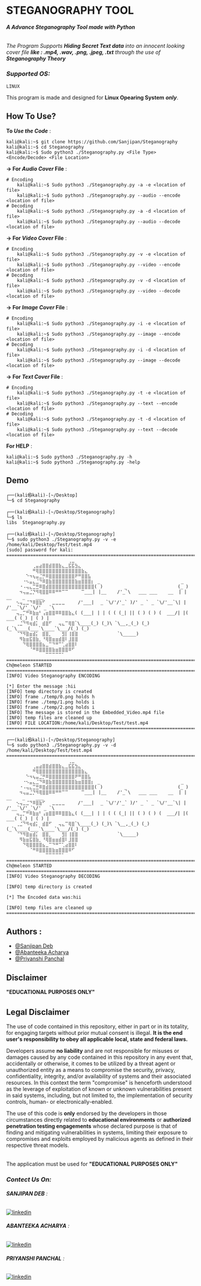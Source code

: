 # STEGANOGRAPHY TOOL

***A Advance Steganography Tool made with Python*** 
######
*The Program Supports **Hiding Secret Text data** into an innocent looking cover file **like : .mp4, .wav, .png, .jpeg, .txt** through the use of **Steganography Theory***

### *Supported OS:*
    LINUX
This program is made and designed for **Linux Opearing System** ***only***.

## How To Use?

**To *Use the Code*** :
```console
kali@kali:~$ git clone https://github.com/Sanjipan/Steganography
kali@kali:~$ cd Steganography
kali@kali:~$ Sudo python3 ./Steganography.py <File Type> <Encode/Decode> <File Location>
```

**-> For *Audio Cover* File** :
```console
# Encoding
    kali@kali:~$ Sudo python3 ./Steganography.py -a -e <location of file>
    kali@kali:~$ Sudo python3 ./Steganography.py --audio --encode <location of file>
# Decoding
    kali@kali:~$ Sudo python3 ./Steganography.py -a -d <location of file>
    kali@kali:~$ Sudo python3 ./Steganography.py --audio --decode <location of file>
```

**-> For *Video Cover* File** :
```console
# Encoding
    kali@kali:~$ Sudo python3 ./Steganography.py -v -e <location of file>
    kali@kali:~$ Sudo python3 ./Steganography.py --video --encode <location of file>
# Decoding
    kali@kali:~$ Sudo python3 ./Steganography.py -v -d <location of file>
    kali@kali:~$ Sudo python3 ./Steganography.py --video --decode <location of file>
```

**-> For *Image Cover* File** :
```console
# Encoding
    kali@kali:~$ Sudo python3 ./Steganography.py -i -e <location of file>
    kali@kali:~$ Sudo python3 ./Steganography.py --image --encode <location of file>
# Decoding
    kali@kali:~$ Sudo python3 ./Steganography.py -i -d <location of file>
    kali@kali:~$ Sudo python3 ./Steganography.py --image --decode <location of file>
```

**-> For *Text Cover* File** :
```console
# Encoding
    kali@kali:~$ Sudo python3 ./Steganography.py -t -e <location of file>
    kali@kali:~$ Sudo python3 ./Steganography.py --text --encode <location of file>
# Decoding
    kali@kali:~$ Sudo python3 ./Steganography.py -t -d <location of file>
    kali@kali:~$ Sudo python3 ./Steganography.py --text --decode <location of file>
```
**For HELP** :
```console
kali@kali:~$ Sudo python3 ./Steganography.py -h
kali@kali:~$ Sudo python3 ./Steganography.py -help
```
## Demo
```console
┌──(kali㉿kali)-[~/Desktop]
└─$ cd Steganography
                                                                                                        
┌──(kali㉿kali)-[~/Desktop/Steganography]
└─$ ls      
libs  Steganography.py
                                                                                                        
┌──(kali㉿kali)-[~/Desktop/Steganography]
└─$ sudo python3 ./Steganography.py -v -e /home/kali/Desktop/Test/test.mp4
[sudo] password for kali: 
====================================================================================================
⠀⠀⠀⠀⠀⠀⠀⠀⠀⠀⠀⠀⠀⠀⠀⠀⠀⠀⠀⢀⣀⠀⠀⠀⠀⠀⠀⠀⠀⠀
⠀⠀⠀⠀⠀⠀⠀⠀⢀⣤⣴⣿⣿⣾⣿⣿⣷⣄⣀⣯⣯⣳⣄⠀⠀⠀⠀⠀
⠀⠀⠀⠀⠀⠀⠀⠀⠛⢿⣿⣿⣿⣿⣿⣿⣿⣿⣿⣿⣿⣿⣿⣷⣄⠀⠀⠀
⠀⠀⠀⠀⠀⠀⠑⠲⢦⣤⣈⡛⠿⣿⣿⣿⣿⣿⣿⣿⣿⠟⠛⣿⣿⣧⠀⠀
⠀⠀⠀⠀⠀⠐⠢⣤⣄⣈⠙⠿⣿⣷⣿⣿⣿⣿⣿⣿⣿⣷⣶⣿⣿⣿⡆⠀_⠀                             _
⠀⠀⠀⠀⠐⠠⢤⣄⣉⣛⠿⣿⣾⣿⣿⣿⣿⣿⣿⣿⣿⣿⣿⣿⣿⣿⣿(⠀)        _                   (_ )
⠀⠀⠀⠀⠲⢤⣤⣈⡙⠻⢿⣿⣿⠿⠿⠛⠛⠉⠉⠀⠀⠀⠀⠉___|⠀|__    /'_`\   ___ ___    __  | |   __    _    ___
⠀⠀⠀⠢⢤⣀⣈⠙⠿⣿⣷⠋⠀⠀⣀⣀⣀⣀⠀⠀⠀⠀/'___|⠀⠀_ `\/'/'_` )/' _ ` _ `\/'__`\| | /'__`\/'_`\/' _ `\ 
⠀⠀⠀⢤⣀⡉⠛⠿⣷⣶⠃⢠⣶⣿⣿⠿⠿⣿⣿⣷⣄(⠀(___|⠀| | ( ( (_| || ( ) ( ) (  ___/| |(  ___( (_) | ( ) |
⠀⠀⠀⢀⣈⠙⠻⢶⣾⡅⠀⣾⣿⠋⠀⠀⢤⣄⠉⢿⣿`\____(_) (_)\ `\__,_(_) (_) (_`\____(___`\____`\___/(_) (_)
⠀⠀⠀⠈⠙⠻⣿⣶⣾⡅⠀⣿⣿⡀⠀⠀⠀⣻⡇⢸⣿⣿⠀⠀⠀⠀⠀⠀⠀⠀     `\_____)
⠀⠀⠀⠀⠻⣷⣶⣯⣿⣷⡀⠘⢿⣿⣶⣶⣾⣿⠇⣸⣿⣿⠀⠀⠀⠀⠀⠀⠀⠀
⠀⠀⠀⠀⠀⠙⢿⣿⣿⣿⣿⣦⣀⠉⠙⠛⠉⢁⣴⣿⣿⠇⠀⠀⠀⠀⠀⠀⠀⠀
⠀⠀⠀⠀⠀⠀⠀⠈⠛⠿⣿⣿⣿⣿⣷⣶⣿⣿⣿⠿⠋⠀⠀⠀⠀⠀⠀⠀⠀⠀
⠀⠀⠀⠀⠀⠀⠀⠀⠀⠀⠀⠀⠉⠉⠉⠉⠉⠁⠀⠀⠀⠀⠀⠀⠀⠀⠀⠀⠀⠀
====================================================================================================
Ch@meleon STARTED
====================================================================================================
[INFO] Video Steganography ENCODING

[*] Enter the message :hii
[INFO] temp directory is created
[INFO] frame ./temp/0.png holds h
[INFO] frame ./temp/1.png holds i                                                                                                                                                                                                           
[INFO] frame ./temp/2.png holds i                                                                                                                                                                                                           
[INFO] The message is stored in the Embedded_Video.mp4 file                                                                                                                                                                                 
[INFO] temp files are cleaned up                                                                                                                                                                                                            
[INFO] FILE LOCATION:/home/kali/Desktop/Test/test.mp4                                                                                                                                                                                       
====================================================================================================                                                                                                                                        
                                                                                                                                                                                                                                            
┌──(kali㉿kali)-[~/Desktop/Steganography]
└─$ sudo python3 ./Steganography.py -v -d /home/kali/Desktop/Test/test.mp4
====================================================================================================
⠀⠀⠀⠀⠀⠀⠀⠀⠀⠀⠀⠀⠀⠀⠀⠀⠀⠀⠀⢀⣀⠀⠀⠀⠀⠀⠀⠀⠀⠀
⠀⠀⠀⠀⠀⠀⠀⠀⢀⣤⣴⣿⣿⣾⣿⣿⣷⣄⣀⣯⣯⣳⣄⠀⠀⠀⠀⠀
⠀⠀⠀⠀⠀⠀⠀⠀⠛⢿⣿⣿⣿⣿⣿⣿⣿⣿⣿⣿⣿⣿⣿⣷⣄⠀⠀⠀
⠀⠀⠀⠀⠀⠀⠑⠲⢦⣤⣈⡛⠿⣿⣿⣿⣿⣿⣿⣿⣿⠟⠛⣿⣿⣧⠀⠀
⠀⠀⠀⠀⠀⠐⠢⣤⣄⣈⠙⠿⣿⣷⣿⣿⣿⣿⣿⣿⣿⣷⣶⣿⣿⣿⡆⠀_⠀                             _
⠀⠀⠀⠀⠐⠠⢤⣄⣉⣛⠿⣿⣾⣿⣿⣿⣿⣿⣿⣿⣿⣿⣿⣿⣿⣿⣿(⠀)        _                   (_ )
⠀⠀⠀⠀⠲⢤⣤⣈⡙⠻⢿⣿⣿⠿⠿⠛⠛⠉⠉⠀⠀⠀⠀⠉___|⠀|__    /'_`\   ___ ___    __  | |   __    _    ___
⠀⠀⠀⠢⢤⣀⣈⠙⠿⣿⣷⠋⠀⠀⣀⣀⣀⣀⠀⠀⠀⠀/'___|⠀⠀_ `\/'/'_` )/' _ ` _ `\/'__`\| | /'__`\/'_`\/' _ `\ 
⠀⠀⠀⢤⣀⡉⠛⠿⣷⣶⠃⢠⣶⣿⣿⠿⠿⣿⣿⣷⣄(⠀(___|⠀| | ( ( (_| || ( ) ( ) (  ___/| |(  ___( (_) | ( ) |
⠀⠀⠀⢀⣈⠙⠻⢶⣾⡅⠀⣾⣿⠋⠀⠀⢤⣄⠉⢿⣿`\____(_) (_)\ `\__,_(_) (_) (_`\____(___`\____`\___/(_) (_)
⠀⠀⠀⠈⠙⠻⣿⣶⣾⡅⠀⣿⣿⡀⠀⠀⠀⣻⡇⢸⣿⣿⠀⠀⠀⠀⠀⠀⠀⠀     `\_____)
⠀⠀⠀⠀⠻⣷⣶⣯⣿⣷⡀⠘⢿⣿⣶⣶⣾⣿⠇⣸⣿⣿⠀⠀⠀⠀⠀⠀⠀⠀
⠀⠀⠀⠀⠀⠙⢿⣿⣿⣿⣿⣦⣀⠉⠙⠛⠉⢁⣴⣿⣿⠇⠀⠀⠀⠀⠀⠀⠀⠀
⠀⠀⠀⠀⠀⠀⠀⠈⠛⠿⣿⣿⣿⣿⣷⣶⣿⣿⣿⠿⠋⠀⠀⠀⠀⠀⠀⠀⠀⠀
⠀⠀⠀⠀⠀⠀⠀⠀⠀⠀⠀⠀⠉⠉⠉⠉⠉⠁⠀⠀⠀⠀⠀⠀⠀⠀⠀⠀⠀⠀
====================================================================================================
Ch@meleon STARTED
====================================================================================================
[INFO] Video Steganography DECODING

[INFO] temp directory is created

[*] The Encoded data was:hii

[INFO] temp files are cleaned up
====================================================================================================
```


## Authors :

- [@Sanjipan Deb](https://github.com/Sanjipan)
- [@Abanteeka Acharya](https://github.com/Abanteeka)
- [@Priyanshi Panchal](https://github.com/sketchmaxion108)


## **Disclaimer**
**"EDUCATIONAL PURPOSES ONLY"**
######
## Legal Disclaimer
The use of code contained in this repository, either in part or in its totality,
for engaging targets without prior mutual consent is illegal. **It is
the end user's responsibility to obey all applicable local, state and
federal laws.**

Developers assume **no liability** and are not
responsible for misuses or damages caused by any code contained
in this repository in any event that, accidentally or otherwise, it comes to
be utilized by a threat agent or unauthorized entity as a means to compromise
the security, privacy, confidentiality, integrity, and/or availability of
systems and their associated resources. In this context the term "compromise" is
henceforth understood as the leverage of exploitation of known or unknown vulnerabilities
present in said systems, including, but not limited to, the implementation of
security controls, human- or electronically-enabled.

The use of this code is **only** endorsed by the developers in those
circumstances directly related to **educational environments** or
**authorized penetration testing engagements** whose declared purpose is that
of finding and mitigating vulnerabilities in systems, limiting their exposure
to compromises and exploits employed by malicious agents as defined in their
respective threat models.
######
The application must be used for **"EDUCATIONAL PURPOSES ONLY"**


### *Contect Us On:*
###### **SANJIPAN DEB** :
[![linkedin](https://img.shields.io/badge/linkedin-0A66C2?style=for-the-badge&logo=linkedin&logoColor=white)](https://www.linkedin.com/in/sanjipan-deb-834601220/)
###### **ABANTEEKA ACHARYA** :
[![linkedin](https://img.shields.io/badge/linkedin-0A66C2?style=for-the-badge&logo=linkedin&logoColor=white)](https://www.linkedin.com/in/abanteeka-acharya-1867ab225/)
###### **PRIYANSHI PANCHAL** :
[![linkedin](https://img.shields.io/badge/linkedin-0A66C2?style=for-the-badge&logo=linkedin&logoColor=white)](https://www.linkedin.com/in/priyanshi-panchal-25069022a/)


